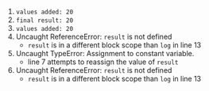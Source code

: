 1. `values added: 20`
2. `final result: 20`
3. `values added: 20`
4. Uncaught ReferenceError: `result` is not defined
    - `result` is in a different block scope than `log` in line 13
5. Uncaught TypeError: Assignment to constant variable.
    - line 7 attempts to reassign the value of `result`
6. Uncaught ReferenceError: `result` is not defined
    - `result` is in a different block scope than `log` in line 13